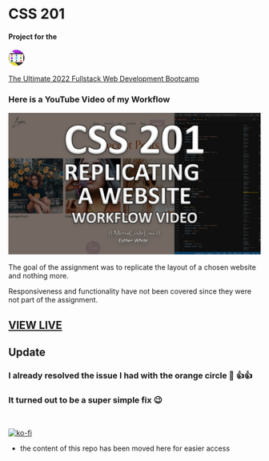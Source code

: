 # CSS 201

#### Project for the 

[![image](/images/kalob-ultimate-fullstack-logo.png)](link_to_redirect)

[The Ultimate 2022 Fullstack Web Development Bootcamp](https://www.udemy.com/course/the-ultimate-fullstack-web-development-bootcamp/)


### Here is a YouTube Video of my Workflow

[![image](/images/youtube-thumbnail.jpg)](https://www.youtube.com/watch?v=mPhNIew8c50)


The goal of the assignment was to replicate the layout of a chosen website and nothing more.

Responsiveness and functionality have not been covered since they were not part of the assignment.

## [VIEW LIVE](https://monacodelisa-yt.github.io/CSS-201)

## Update 

 ### I already resolved the issue I had with the orange circle 🙂 👍👍 
 ### It turned out to be a super simple fix 😉 
<br>

[![ko-fi](https://ko-fi.com/img/githubbutton_sm.svg)](https://ko-fi.com/N4N86M8BO)


- the content of this repo has been moved here for easier access